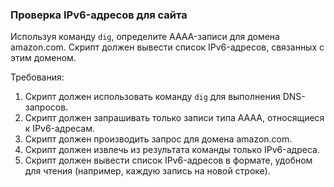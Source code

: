 
### Проверка IPv6-адресов для сайта

Используя команду `dig`, определите AAAA-записи для домена amazon.com. Скрипт должен вывести список IPv6-адресов, связанных с этим доменом.

Требования:
1. Скрипт должен использовать команду `dig` для выполнения DNS-запросов. 
2. Скрипт должен запрашивать только записи типа AAAA, относящиеся к IPv6-адресам. 
3. Скрипт должен производить запрос для домена amazon.com. 
4. Скрипт должен извлечь из результата команды только IPv6-адреса. 
5. Скрипт должен вывести список IPv6-адресов в формате, удобном для чтения (например, каждую запись на новой строке).